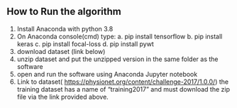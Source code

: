 ## How to Run the algorithm
1.	Install Anaconda with python 3.8
2.	On Anaconda console(cmd) type:
    a.	pip install tensorflow 
    b.	pip install keras
    c.	pip install focal-loss
    d.	pip install pywt
3.	download dataset (link below)
4.	unzip dataset and put the unzipped version in the same folder as the software
5.	open and run the software using Anaconda Jupyter notebook 
6.	Link to dataset( https://physionet.org/content/challenge-2017/1.0.0/)
    the training dataset has a name of “training2017” and must download the zip file via the link provided above.


